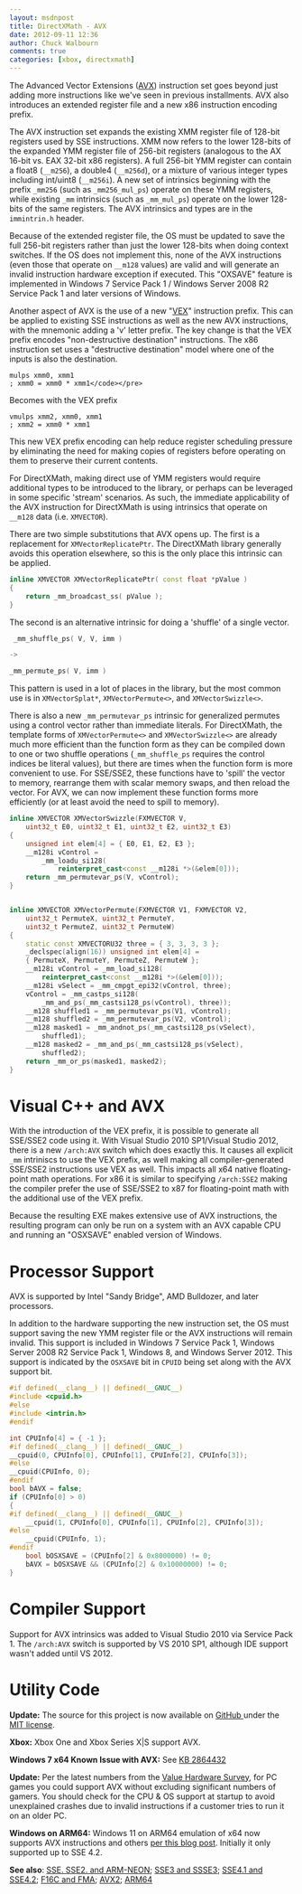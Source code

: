 ```yaml
---
layout: msdnpost
title: DirectXMath - AVX
date: 2012-09-11 12:36
author: Chuck Walbourn
comments: true
categories: [xbox, directxmath]
---
```

The Advanced Vector Extensions (<a href="http://en.wikipedia.org/wiki/Advanced_Vector_Extensions">AVX</a>) instruction set goes beyond just adding more instructions like we've seen in previous installments. AVX also introduces an extended register file and a new x86 instruction encoding prefix.
<!--more-->

The AVX instruction set expands the existing XMM register file of 128-bit registers used by SSE instructions. XMM now refers to the lower 128-bits of the expanded YMM register file of 256-bit registers (analogous to the AX 16-bit vs. EAX 32-bit x86 registers). A full 256-bit YMM register can contain a float8 (``__m256``), a double4 (``__m256d``), or a mixture of various integer types including int/uint8 (``__m256i``). A new set of intrinsics beginning with the prefix ``_mm256`` (such as ``_mm256_mul_ps``) operate on these YMM registers, while existing ``_mm`` intrinsics (such as ``_mm_mul_ps``) operate on the lower 128-bits of the same registers. The AVX intrinsics and types are in the <code>immintrin.h</code> header.

Because of the extended register file, the OS must be updated to save the full 256-bit registers rather than just the lower 128-bits when doing context switches. If the OS does not implement this, none of the AVX instructions (even those that operate on ``__m128`` values) are valid and will generate an invalid instruction hardware exception if executed. This "OXSAVE" feature is implemented in Windows 7 Service Pack 1 / Windows Server 2008 R2 Service Pack 1 and later versions of Windows.

Another aspect of AVX is the use of a new "<a href="http://en.wikipedia.org/wiki/VEX_prefix">VEX</a>" instruction prefix. This can be applied to existing SSE instructions as well as the new AVX instructions, with the mnemonic adding a 'v' letter prefix. The key change is that the VEX prefix encodes "non-destructive destination" instructions. The x86 instruction set uses a "destructive destination" model where one of the inputs is also the destination.

```
mulps xmm0, xmm1
; xmm0 = xmm0 * xmm1</code></pre>
```

Becomes with the VEX prefix

```
vmulps xmm2, xmm0, xmm1
; xmm2 = xmm0 * xmm1
```

This new VEX prefix encoding can help reduce register scheduling pressure by eliminating the need for making copies of registers before operating on them to preserve their current contents.

For DirectXMath, making direct use of YMM registers would require additional types to be introduced to the library, or perhaps can be leveraged in some specific 'stream' scenarios. As such, the immediate applicability of the AVX instruction for DirectXMath is using intrinsics that operate on ``__m128`` data (i.e. <code>XMVECTOR</code>).

There are two simple substitutions that AVX opens up. The first is a replacement for <code>XMVectorReplicatePtr</code>. The DirectXMath library generally avoids this operation elsewhere, so this is the only place this intrinsic can be applied.

```cpp
inline XMVECTOR XMVectorReplicatePtr( const float *pValue )
{
    return _mm_broadcast_ss( pValue );
}
```

The second is an alternative intrinsic for doing a 'shuffle' of a single vector.

```cpp
 _mm_shuffle_ps( V, V, imm )

->

_mm_permute_ps( V, imm )
```

This pattern is used in a lot of places in the library, but the most common use is in <code>XMVectorSplat*</code>, <code>XMVectorPermute<></code>, and <code>XMVectorSwizzle<></code>.

There is also a new ``_mm_permutevar_ps`` intrinsic for generalized permutes using a control vector rather than immediate literals. For DirectXMath, the template forms of <code>XMVectorPermute<></code> and <code>XMVectorSwizzle<></code> are already much more efficient than the function form as they can be compiled down to one or two shuffle operations (``_mm_shuffle_ps`` requires the control indices be literal values), but there are times when the function form is more convenient to use. For SSE/SSE2, these functions have to 'spill' the vector to memory, rearrange them with scalar memory swaps, and then reload the vector. For AVX, we can now implement these function forms more efficiently (or at least avoid the need to spill to memory).

```cpp
inline XMVECTOR XMVectorSwizzle(FXMVECTOR V,
    uint32_t E0, uint32_t E1, uint32_t E2, uint32_t E3)
{
    unsigned int elem[4] = { E0, E1, E2, E3 };
    __m128i vControl =
        _mm_loadu_si128(
            reinterpret_cast<const __m128i *>(&elem[0]));
    return _mm_permutevar_ps(V, vControl);
}


inline XMVECTOR XMVectorPermute(FXMVECTOR V1, FXMVECTOR V2,
    uint32_t PermuteX, uint32_t PermuteY,
    uint32_t PermuteZ, uint32_t PermuteW)
{
    static const XMVECTORU32 three = { 3, 3, 3, 3 };
    _declspec(align(16)) unsigned int elem[4] =
    { PermuteX, PermuteY, PermuteZ, PermuteW };
    __m128i vControl = _mm_load_si128(
        reinterpret_cast<const __m128i *>(&elem[0]));
    __m128i vSelect = _mm_cmpgt_epi32(vControl, three);
    vControl = _mm_castps_si128(
        _mm_and_ps(_mm_castsi128_ps(vControl), three));
    __m128 shuffled1 = _mm_permutevar_ps(V1, vControl);
    __m128 shuffled2 = _mm_permutevar_ps(V2, vControl);
    __m128 masked1 = _mm_andnot_ps(_mm_castsi128_ps(vSelect),
        shuffled1);
    __m128 masked2 = _mm_and_ps(_mm_castsi128_ps(vSelect),
        shuffled2);
    return _mm_or_ps(masked1, masked2);
}
```
<h1>Visual C++ and AVX</h1>

With the introduction of the VEX prefix, it is possible to generate all SSE/SSE2 code using it. With Visual Studio 2010 SP1/Visual Studio 2012, there is a new <code>/arch:AVX</code> switch which does exactly this. It causes all explicit ``_mm`` intriniscs to use the VEX prefix, as well making all compiler-generated SSE/SSE2 instructions use VEX as well. This impacts all x64 native floating-point math operations. For x86 it is similar to specifying <code>/arch:SSE2</code> making the compiler prefer the use of SSE/SSE2 to x87 for floating-point math with the additional use of the VEX prefix.

Because the resulting EXE makes extensive use of AVX instructions, the resulting program can only be run on a system with an AVX capable CPU and running an "OSXSAVE" enabled version of Windows.

<h1>Processor Support</h1>

AVX is supported by Intel "Sandy Bridge", AMD Bulldozer, and later processors.

In addition to the hardware supporting the new instruction set, the OS must support saving the new YMM register file or the AVX instructions will remain invalid. This support is included in Windows 7 Service Pack 1, Windows Server 2008 R2 Service Pack 1, Windows 8, and Windows Server 2012. This support is indicated by the ``OSXSAVE`` bit in ``CPUID`` being set along with the AVX support bit.

```cpp
#if defined(__clang__) || defined(__GNUC__)
#include <cpuid.h>
#else
#include <intrin.h>
#endif

int CPUInfo[4] = { -1 };
#if defined(__clang__) || defined(__GNUC__)
__cpuid(0, CPUInfo[0], CPUInfo[1], CPUInfo[2], CPUInfo[3]);
#else
__cpuid(CPUInfo, 0);
#endif
bool bAVX = false;
if (CPUInfo[0] > 0)
{
#if defined(__clang__) || defined(__GNUC__)
    __cpuid(1, CPUInfo[0], CPUInfo[1], CPUInfo[2], CPUInfo[3]);
#else
    __cpuid(CPUInfo, 1);
#endif
    bool bOSXSAVE = (CPUInfo[2] & 0x8000000) != 0;
    bAVX = bOSXSAVE && (CPUInfo[2] & 0x10000000) != 0;
}
```

<h1>Compiler Support</h1>

Support for AVX intrinsics was added to Visual Studio 2010 via Service Pack 1. The <code>/arch:AVX</code> switch is supported by VS 2010 SP1, although IDE support wasn't added until VS 2012.

<h1>Utility Code</h1>

<strong>Update:</strong> The source for this project is now available on <a href="https://github.com/Microsoft/DirectXMath">GitHub </a>under the <a href="http://opensource.org/licenses/MIT">MIT license</a>.

<strong>Xbox:</strong> Xbox One and Xbox Series X\|S support AVX.

<strong>Windows 7 x64 Known Issue with AVX:</strong> See <a href="http://support.microsoft.com/kb/2864432/">KB 2864432</a>

<strong>Update:</strong> Per the latest numbers from the [Value Hardware Survey](https://store.steampowered.com/hwsurvey), for PC games you could support AVX without excluding significant numbers of gamers. You should check for the CPU & OS support at startup to avoid unexplained crashes due to invalid instructions if a customer tries to run it on an older PC.

<strong>Windows on ARM64:</strong> Windows 11 on ARM64 emulation of x64 now supports AVX instructions and others [per this blog post](https://blogs.windows.com/windows-insider/2024/11/06/announcing-windows-11-insider-preview-build-27744-canary-channel/). Initially it only supported up to SSE 4.2.

<strong>See also</strong>: <a href="https://walbourn.github.io/directxmath-sse-sse2-and-arm-neon/">SSE. SSE2. and ARM-NEON</a>; <a href="https://walbourn.github.io/directxmath-sse3-and-ssse3/">SSE3 and SSSE3</a>; <a href="https://walbourn.github.io/directxmath-sse4-1-and-sse4-2/">SSE4.1 and SSE4.2</a>; <a href="https://walbourn.github.io/directxmath-f16c-and-fma/">F16C and FMA</a>; <a href="https://walbourn.github.io/directxmath-avx2/">AVX2</a>; <a href="https://walbourn.github.io/directxmath-arm64/">ARM64</a>

